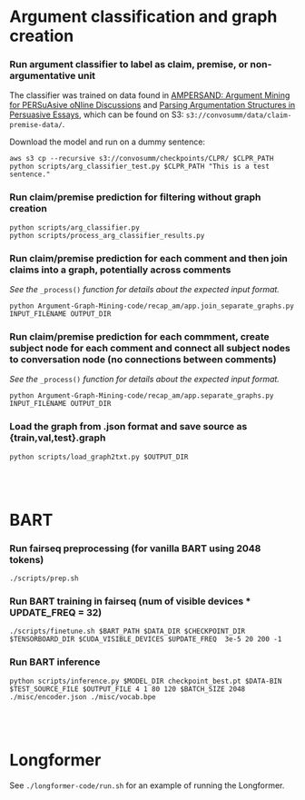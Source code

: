 
# Argument classification and graph creation
### Run argument classifier to label as claim, premise, or non-argumentative unit
The classifier was trained on data found in [AMPERSAND: Argument Mining for PERSuAsive oNline Discussions](https://www.aclweb.org/anthology/D19-1291.pdf) and [Parsing Argumentation Structures in Persuasive Essays](https://www.aclweb.org/anthology/J17-3005.pdf), which can be found on S3: `s3://convosumm/data/claim-premise-data/`. </br>

Download the model and run on a dummy sentence: </br>

```
aws s3 cp --recursive s3://convosumm/checkpoints/CLPR/ $CLPR_PATH
python scripts/arg_classifier_test.py $CLPR_PATH "This is a test sentence."
```

### Run claim/premise prediction for filtering without graph creation </br>
```
python scripts/arg_classifier.py
python scripts/process_arg_classifier_results.py
```


### Run claim/premise prediction for each comment and then join claims into a graph, potentially across comments
*See the* `_process()` *function for details about the expected input format.*
```
python Argument-Graph-Mining-code/recap_am/app.join_separate_graphs.py INPUT_FILENAME OUTPUT_DIR 
```

### Run claim/premise prediction for each commment, create subject node for each comment and connect all subject nodes to conversation node (no connections between comments)
*See the* `_process()` *function for details about the expected input format.*
```
python Argument-Graph-Mining-code/recap_am/app.separate_graphs.py INPUT_FILENAME OUTPUT_DIR
```

### Load the graph from .json format and save source as {train,val,test}.graph
```
python scripts/load_graph2txt.py $OUTPUT_DIR
```


</br></br>
# BART 
### Run fairseq preprocessing (for vanilla BART using 2048 tokens) </br>
```
./scripts/prep.sh
```

### Run BART training in fairseq (num of visible devices * UPDATE_FREQ = 32) </br>
```
./scripts/finetune.sh $BART_PATH $DATA_DIR $CHECKPOINT_DIR $TENSORBOARD_DIR $CUDA_VISIBLE_DEVICES $UPDATE_FREQ  3e-5 20 200 -1
```

### Run BART inference  </br>
```
python scripts/inference.py $MODEL_DIR checkpoint_best.pt $DATA-BIN $TEST_SOURCE_FILE $OUTPUT_FILE 4 1 80 120 $BATCH_SIZE 2048 ./misc/encoder.json ./misc/vocab.bpe 
```

</br></br>
# Longformer
See `./longformer-code/run.sh` for an example of running the Longformer.
